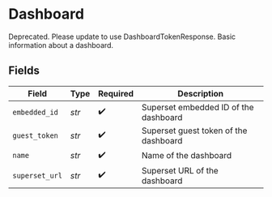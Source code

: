# Dashboard

Deprecated.  Please update to use DashboardTokenResponse.
Basic information about a dashboard.


## Fields

| Field                                 | Type                                  | Required                              | Description                           |
| ------------------------------------- | ------------------------------------- | ------------------------------------- | ------------------------------------- |
| `embedded_id`                         | *str*                                 | :heavy_check_mark:                    | Superset embedded ID of the dashboard |
| `guest_token`                         | *str*                                 | :heavy_check_mark:                    | Superset guest token of the dashboard |
| `name`                                | *str*                                 | :heavy_check_mark:                    | Name of the dashboard                 |
| `superset_url`                        | *str*                                 | :heavy_check_mark:                    | Superset URL of the dashboard         |